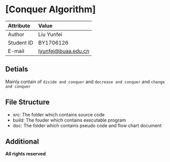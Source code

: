 # [Conquer Algorithm]

| Attribute  |        Value      |
|:-----------|:------------------|
|  Author    |      Liu Yunfei   |
|Student ID  |      BY1706126    |
|E-mail      |lyunfei@buaa.edu.cn|

## Detials

Mainly contain of ``divide and conquer`` and ``decrease and conquer`` and ``change and conquer``

## File Structure

* src:   The folder which contains source code
* build: The fouder which contains executable program
* doc:   The folder which contains pseudo code and flow chart document

## Additional

**All rights reserved**
